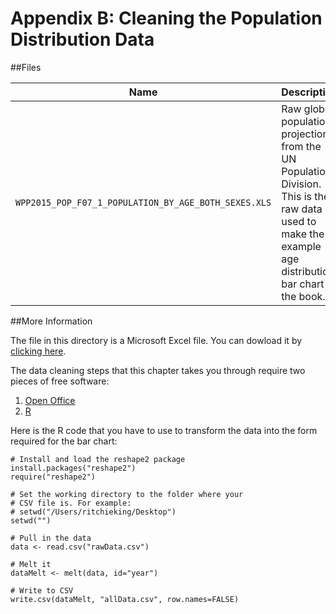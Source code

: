 Appendix B: Cleaning the Population Distribution Data
==========

##Files

Name | Description
---|---------
`WPP2015_POP_F07_1_POPULATION_BY_AGE_BOTH_SEXES.XLS` | Raw global population projections from the UN Population Division. This is the raw data used to make the example age distribution bar chart in the book.

##More Information

The file in this directory is a Microsoft Excel file. You can dowload it by [clicking here](https://github.com/ritchieking/d3-book/blob/master/Appendix%20B/WPP2015_POP_F07_1_POPULATION_BY_AGE_BOTH_SEXES.XLS?raw=true).

The data cleaning steps that this chapter takes you through require two pieces of free software:

1. [Open Office](https://www.openoffice.org/)
2. [R](http://cran.r-project.org/)

Here is the R code that you have to use to transform the data into the form required for the bar chart:

    # Install and load the reshape2 package
    install.packages("reshape2")
    require("reshape2")

    # Set the working directory to the folder where your
    # CSV file is. For example:
    # setwd("/Users/ritchieking/Desktop")
    setwd("")

    # Pull in the data
    data <- read.csv("rawData.csv")

    # Melt it
    dataMelt <- melt(data, id="year")

    # Write to CSV
    write.csv(dataMelt, "allData.csv", row.names=FALSE)


